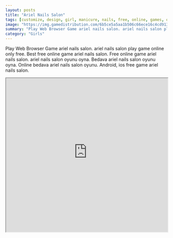```yaml
---
layout: posts
title: "Ariel Nails Salon"
tags: [customize, design, girl, manicure, nails, free, online, games, oyna, game, free, games, play, play, games]
image: "https://img.gamedistribution.com/6b5ce5a5aa1b506c66ece16c4cd9138d.jpg"
summary: "Play Web Browser Game ariel nails salon. ariel nails salon play game online only free. Best free online game ariel nails salon. Free online game ariel nails salon. ariel nails salon oyunu oyna. Bedava ariel nails salon oyunu oyna. Online bedava ariel nails salon oyunu. Android, ios free game ariel nails salon."
category: "Girls"
---
```


Play Web Browser Game ariel nails salon. ariel nails salon play game online only free. Best free online game ariel nails salon. Free online game ariel nails salon. ariel nails salon oyunu oyna. Bedava ariel nails salon oyunu oyna. Online bedava ariel nails salon oyunu. Android, ios free game ariel nails salon.

<iframe width="100%" height="480px;" src="https://flash.gamedistribution.com?game=6b5ce5a5aa1b506c66ece16c4cd9138d"></iframe>